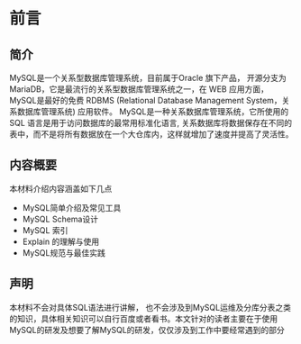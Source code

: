 # 前言

## 简介
MySQL是一个关系型数据库管理系统，目前属于Oracle 旗下产品， 开源分支为MariaDB，它是最流行的关系型数据库管理系统之一，在 WEB 应用方面，MySQL是最好的免费 RDBMS (Relational Database Management System，关系数据库管理系统) 应用软件。
MySQL是一种关系数据库管理系统，它所使用的 SQL 语言是用于访问数据库的最常用标准化语言, 关系数据库将数据保存在不同的表中，而不是将所有数据放在一个大仓库内，这样就增加了速度并提高了灵活性。

## 内容概要
本材料介绍内容涵盖如下几点
- MySQL简单介绍及常见工具
- MySQL Schema设计
- MySQL 索引
- Explain 的理解与使用
- MySQL规范与最佳实践
## 声明
本材料不会对具体SQL语法进行讲解， 也不会涉及到MySQL运维及分库分表之类的知识，具体相关知识可以自行百度或者看书。本文针对的读者主要在于使用MySQL的研发及想要了解MySQL的研发，仅仅涉及到工作中要经常遇到的部分
